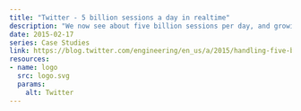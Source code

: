 ```yaml
---
title: "Twitter - 5 billion sessions a day in realtime"
description: "We now see about five billion sessions per day, and growing. Hundreds of millions of devices send millions of events every second to the Answers endpoint. During the time that it took you to read to here, the Answers back-end will have received and processed about 10,000,000 analytics events."
date: 2015-02-17
series: Case Studies
link: https://blog.twitter.com/engineering/en_us/a/2015/handling-five-billion-sessions-a-day-in-real-time.html
resources:
- name: logo
  src: logo.svg
  params:
    alt: Twitter
---
```

